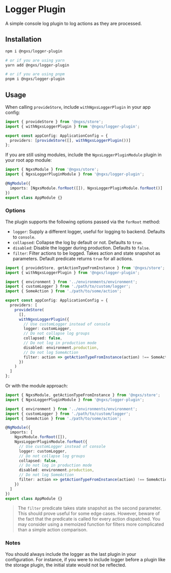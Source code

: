 # Logger Plugin

A simple console log plugin to log actions as they are processed.

## Installation

```bash
npm i @ngxs/logger-plugin

# or if you are using yarn
yarn add @ngxs/logger-plugin

# or if you are using pnpm
pnpm i @ngxs/logger-plugin
```

## Usage

When calling `provideStore`, include `withNgxsLoggerPlugin` in your app config:

```ts
import { provideStore } from '@ngxs/store';
import { withNgxsLoggerPlugin } from '@ngxs/logger-plugin';

export const appConfig: ApplicationConfig = {
  providers: [provideStore([], withNgxsLoggerPlugin())]
};
```

If you are still using modules, include the `NgxsLoggerPluginModule` plugin in your root app module:

```ts
import { NgxsModule } from '@ngxs/store';
import { NgxsLoggerPluginModule } from '@ngxs/logger-plugin';

@NgModule({
  imports: [NgxsModule.forRoot([]), NgxsLoggerPluginModule.forRoot()]
})
export class AppModule {}
```

### Options

The plugin supports the following options passed via the `forRoot` method:

- `logger`: Supply a different logger, useful for logging to backend. Defaults to `console`.
- `collapsed`: Collapse the log by default or not. Defaults to `true`.
- `disabled`: Disable the logger during production. Defaults to `false`.
- `filter`: Filter actions to be logged. Takes action and state snapshot as parameters. Default predicate returns `true` for all actions.

```ts
import { provideStore, getActionTypeFromInstance } from '@ngxs/store';
import { withNgxsLoggerPlugin } from '@ngxs/logger-plugin';

import { environment } from '../environments/environment';
import { customLogger } from './path/to/custom/logger';
import { SomeAction } from './path/to/some/action';

export const appConfig: ApplicationConfig = {
  providers: [
    provideStore(
      [],
      withNgxsLoggerPlugin({
        // Use customLogger instead of console
        logger: customLogger,
        // Do not collapse log groups
        collapsed: false,
        // Do not log in production mode
        disabled: environment.production,
        // Do not log SomeAction
        filter: action => getActionTypeFromInstance(action) !== SomeAction.type
      })
    )
  ]
};
```

Or with the module approach:

```ts
import { NgxsModule, getActionTypeFromInstance } from '@ngxs/store';
import { NgxsLoggerPluginModule } from '@ngxs/logger-plugin';

import { environment } from '../environments/environment';
import { customLogger } from './path/to/custom/logger';
import { SomeAction } from './path/to/some/action';

@NgModule({
  imports: [
    NgxsModule.forRoot([]),
    NgxsLoggerPluginModule.forRoot({
      // Use customLogger instead of console
      logger: customLogger,
      // Do not collapse log groups
      collapsed: false,
      // Do not log in production mode
      disabled: environment.production,
      // Do not log SomeAction
      filter: action => getActionTypeFromInstance(action) !== SomeAction.type
    })
  ]
})
export class AppModule {}
```

> The `filter` predicate takes state snapshot as the second parameter. This should prove useful for some edge cases. However, beware of the fact that the predicate is called for every action dispatched. You may consider using a memoized function for filters more complicated than a simple action comparison.

### Notes

You should always include the logger as the last plugin in your configuration.
For instance, if you were to include logger before a plugin like the storage
plugin, the initial state would not be reflected.
